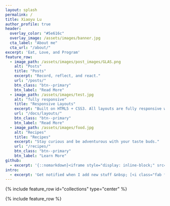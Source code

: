 ```yaml
---
layout: splash
permalink: /
title: Xiaoyu Lu
author_profile: true
header:
  overlay_color: "#5e616c"
  overlay_image: /assets/images/banner.jpg
  cta_label: "About me"
  cta_url: "/about/"
excerpt: 'Eat, Love, and Program'
feature_row:
  - image_path: /assets/images/post_images/GLAS.png
    alt: "Posts"
    title: "Posts"
    excerpt: "Record, reflect, and react."
    url: "/posts/"
    btn_class: "btn--primary"
    btn_label: "Read More"
  - image_path: /assets/images/test.jpg
    alt: "fully responsive"
    title: "Responsive Layouts"
    excerpt: "Built on HTML5 + CSS3. All layouts are fully responsive with helpers to augment your content."
    url: "/docs/layouts/"
    btn_class: "btn--primary"
    btn_label: "Read More"
  - image_path: /assets/images/food.jpg
    alt: "Recipes"
    title: "Recipes"
    excerpt: "Stay curious and be adventurous with your taste buds."
    url: "/recipes/"
    btn_class: "btn--primary"
    btn_label: "Learn More"
github:
  - excerpt: '{::nomarkdown}<iframe style="display: inline-block;" src="https://ghbtns.com/github-btn.html?user=mmistakes&repo=minimal-mistakes&type=star&count=true&size=large" frameborder="0" scrolling="0" width="160px" height="30px"></iframe> <iframe style="display: inline-block;" src="https://ghbtns.com/github-btn.html?user=mmistakes&repo=minimal-mistakes&type=fork&count=true&size=large" frameborder="0" scrolling="0" width="158px" height="30px"></iframe>{:/nomarkdown}'
intro:
  - excerpt: 'Get notified when I add new stuff &nbsp; [<i class="fab fa-twitter"></i> @mmistakes](https://twitter.com/mmistakes){: .btn .btn--twitter} [<i class="fab fa-paypal"></i> Tip Me](https://www.paypal.me/mmistakes){: .btn .btn--primary}'
---
```


{% include feature_row id="collections" type="center" %}

{% include feature_row %}